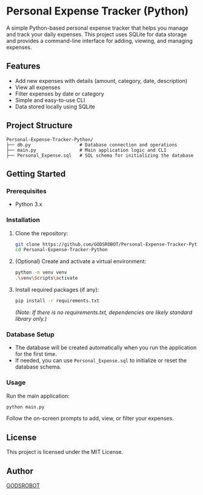 # Personal Expense Tracker (Python)

A simple Python-based personal expense tracker that helps you manage and track your daily expenses. This project uses SQLite for data storage and provides a command-line interface for adding, viewing, and managing expenses.

## Features
- Add new expenses with details (amount, category, date, description)
- View all expenses
- Filter expenses by date or category
- Simple and easy-to-use CLI
- Data stored locally using SQLite

## Project Structure
```
Personal-Expense-Tracker-Python/
├── db.py                  # Database connection and operations
├── main.py                # Main application logic and CLI
├── Personal_Expense.sql   # SQL schema for initializing the database
```

## Getting Started

### Prerequisites
- Python 3.x

### Installation
1. Clone the repository:
   ```sh
   git clone https://github.com/GODSROBOT/Personal-Expense-Tracker-Python.git
   cd Personal-Expense-Tracker-Python
   ```
2. (Optional) Create and activate a virtual environment:
   ```sh
   python -m venv venv
   .\venv\Scripts\activate
   ```
3. Install required packages (if any):
   ```sh
   pip install -r requirements.txt
   ```
   *(Note: If there is no requirements.txt, dependencies are likely standard library only.)*

### Database Setup
- The database will be created automatically when you run the application for the first time.
- If needed, you can use `Personal_Expense.sql` to initialize or reset the database schema.

### Usage
Run the main application:
```sh
python main.py
```
Follow the on-screen prompts to add, view, or filter your expenses.

## License
This project is licensed under the MIT License.

## Author
[GODSROBOT](https://github.com/GODSROBOT)
